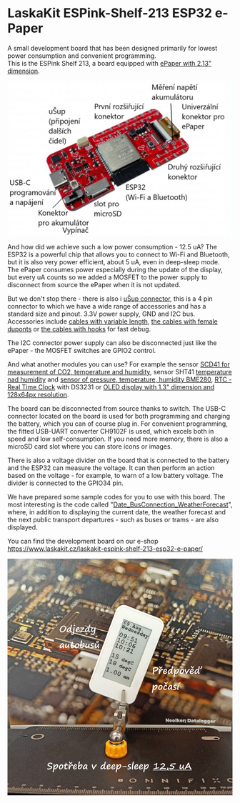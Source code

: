 # LaskaKit ESPink-Shelf-213 ESP32 e-Paper 

A small development board that has been designed primarily for lowest power consumption and convenient programming.</br>
This is the ESPink Shelf 213, a board equipped with [ePaper with 2.13" dimension](https://www.laskakit.cz/good-display-gdey0213b74-2-13--250x122-epaper-displej/).</br>

![Description](https://github.com/LaskaKit/ESPink-Shelf/blob/main/img/ESP32-Shelf-213_desc.JPG)

And how did we achieve such a low power consumption - 12.5 uA? The ESP32 is a powerful chip that allows you to connect to Wi-Fi and Bluetooth, but it is also very power efficient, about 5 uA, even in deep-sleep mode.
The ePaper consumes power especially during the update of the display, but every uA counts so we added a MOSFET to the power supply to disconnect from source the ePaper when it is not updated.

But we don't stop there - there is also i [uŠup connector](https://blog.laskakit.cz/predstavujeme-univerzalni-konektor-pro-propojeni-modulu-a-cidel-%CE%BCsup/), this is a 4 pin connector to which we have a wide range of accessories and has a standard size and pinout. 3.3V power supply, GND and I2C bus. Accessories include [cables with variable length](https://www.laskakit.cz/--sup--stemma-qt--qwiic-jst-sh-4-pin-kabel-10cm/), [the cables with female duponts](https://www.laskakit.cz/--sup--stemma-qt--qwiic-jst-sh-4-pin-kabel-dupont-samice/) or [the cables with hooks](https://www.laskakit.cz/--sup--stemma-qt--qwiic-jst-sh-4-pin-kabel-s-testovacim-hackem/) for fast debug.  </br>

The I2C connector power supply can also be disconnected just like the ePaper - the MOSFET switches are GPIO2 control.

And what another modules you can use? For example the sensor [SCD41 for measurement of CO2, temperature and humidity](https://www.laskakit.cz/laskakit-scd41-senzor-co2--teploty-a-vlhkosti-vzduchu/), sensor SHT41 [temperature nad humidity](https://www.laskakit.cz/laskakit-sht40-senzor-teploty-a-vlhkosti-vzduchu/) and [sensor of pressure, temperature, humidity BME280](https://www.laskakit.cz/arduino-senzor-tlaku--teploty-a-vlhkosti-bme280/), [RTC - Real Time Clock](https://www.laskakit.cz/laskakit-ds3231-orig--rtc-hodiny-realneho-casu/) with DS3231 or [OLED display with 1.3" dimension and 128x64px resolution](https://www.laskakit.cz/laskakit-oled-displej-128x64-1-3--i2c/?variantId=11903).

The board can be disconnected from source thanks to switch. The USB-C connector located on the board is used for both programming and charging the battery, which you can of course plug in. 
For convenient programming, the fitted USB-UART converter CH9102F is used, which excels both in speed and low self-consumption.
If you need more memory, there is also a microSD card slot where you can store icons or images. 

There is also a voltage divider on the board that is connected to the battery and the ESP32 can measure the voltage. It can then perform an action based on the voltage - for example, to warn of a low battery voltage. The divider is connected to the GPIO34 pin.

We have prepared some sample codes for you to use with this board. The most interesting is the code called "[Date_BusConnection_WeatherForecast](https://github.com/LaskaKit/ESPink-Shelf/tree/main/SW/Date_BusConnection_WeatherForecast)", where, in addition to displaying the current date, the weather forecast and the next public transport departures - such as buses or trams - are also displayed. 

You can find the development board on our e-shop https://www.laskakit.cz/laskakit-espink-shelf-213-esp32-e-paper/

![Bus](https://github.com/LaskaKit/ESPink-Shelf/blob/main/SW/Date_BusConnection_WeatherForecast/Date_BusConnection_WeatherForecast.jpg)
